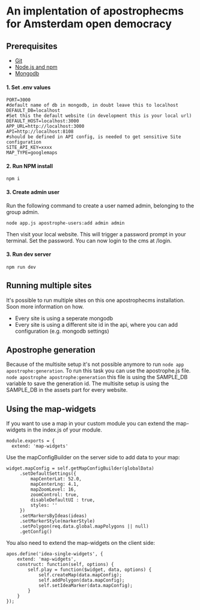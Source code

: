 # An implentation of apostrophecms for Amsterdam open democracy

## Prerequisites
 - [Git](https://git-scm.com/)
 - [Node.js and npm](https://nodejs.org/en/)
 - [Mongodb](https://www.mongodb.com/)


#### 1. Set .env values
```
PORT=3000
#default name of db in mongodb, in doubt leave this to localhost
DEFAULT_DB=localhost
#Set this the default website (in development this is your local url)
DEFAULT_HOST=localhost:3000
APP_URL=http://localhost:3000
API=http://localhost:8108
#should be defined in API config, is needed to get sensitive Site configuration
SITE_API_KEY=xxxx
MAP_TYPE=googlemaps
```

#### 2. Run NPM install

```
npm i
```


#### 3. Create admin user

Run the following command to create a user named admin, belonging to the group admin.

```
node app.js apostrophe-users:add admin admin
```

Then visit your local website. This will trigger a password prompt in your terminal. Set the password.
You can now login to the cms at /login.


#### 3. Run dev server

```
npm run dev
```

## Running multiple sites
It's possible to run multiple sites on this one apostrophecms installation. Soon more information on how.

- Every site is using a seperate mongodb 
- Every site is using a different site id in the api, where you can add configuration (e.g. mongodb settings)

## Apostrophe generation
Because of the multisite setup it's not possible anymore to run `node app apostrophe:generation`. To run this task you can use the apostrophe.js file. 
`node apostrophe apostrophe:generation` this file is using the SAMPLE_DB variable to save the generation id. 
The multisite setup is using the SAMPLE_DB in the assets part for every website. 

## Using the map-widgets
If you want to use a map in your custom module you can extend the map-widgets in the index.js of your module. 
```
module.exports = {
  extend: 'map-widgets'
```
Use the mapConfigBuilder on the server side to add data to your map:
```
widget.mapConfig = self.getMapConfigBuilder(globalData)
     .setDefaultSettings({
         mapCenterLat: 52.0,
         mapCenterLng: 4.1,
         mapZoomLevel: 16,
         zoomControl: true,
         disableDefaultUI : true,
         styles: ''
     })
     .setMarkersByIdeas(ideas)
     .setMarkerStyle(markerStyle)
     .setPolygon(req.data.global.mapPolygons || null)
     .getConfig()
 ```
You also need to extend the map-widgets on the client side:
```
apos.define('idea-single-widgets', {
    extend: 'map-widgets',
    construct: function(self, options) {
        self.play = function($widget, data, options) {          
            self.createMap(data.mapConfig);
            self.addPolygon(data.mapConfig);
            self.setIdeaMarker(data.mapConfig);
        }
    }
});
```
